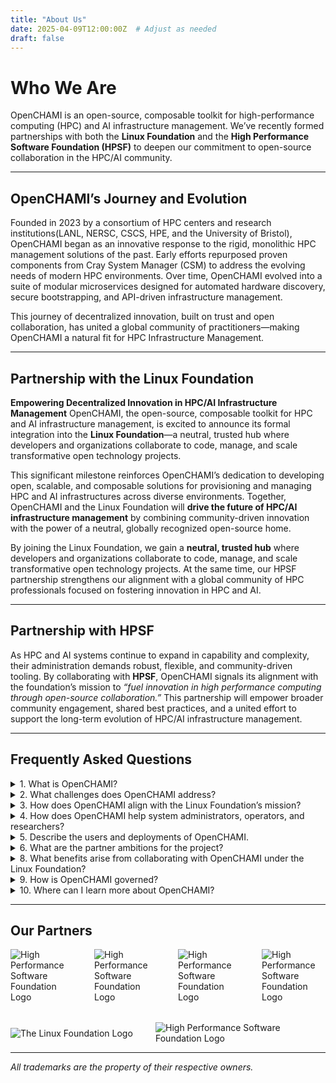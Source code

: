 ```yaml
---
title: "About Us"
date: 2025-04-09T12:00:00Z  # Adjust as needed
draft: false
---
```


# Who We Are

OpenCHAMI is an open-source, composable toolkit for high-performance computing (HPC) and AI infrastructure management.
We’ve recently formed partnerships with both the **Linux Foundation** and the **High Performance Software Foundation (HPSF)**
to deepen our commitment to open-source collaboration in the HPC/AI community.


---

## OpenCHAMI’s Journey and Evolution

Founded in 2023 by a consortium of HPC centers and research institutions(LANL, NERSC, CSCS, HPE, and the University of Bristol), OpenCHAMI began as an innovative response
to the rigid, monolithic HPC management solutions of the past. Early efforts repurposed proven components from Cray
System Manager (CSM) to address the evolving needs of modern HPC environments. Over time, OpenCHAMI evolved into
a suite of modular microservices designed for automated hardware discovery, secure bootstrapping, and API-driven
infrastructure management.

This journey of decentralized innovation, built on trust and open collaboration, has united a global community of
practitioners—making OpenCHAMI a natural fit for HPC Infrastructure Management.

---

## Partnership with the Linux Foundation

**Empowering Decentralized Innovation in HPC/AI Infrastructure Management**
OpenCHAMI, the open-source, composable toolkit for HPC and AI infrastructure management,
is excited to announce its formal integration into the **Linux Foundation**—a neutral, trusted hub where developers and
organizations collaborate to code, manage, and scale transformative open technology projects.

This significant milestone reinforces OpenCHAMI’s dedication to developing open, scalable, and composable solutions for
provisioning and managing HPC and AI infrastructures across diverse environments.
Together, OpenCHAMI and the Linux Foundation will **drive the future of HPC/AI infrastructure management** by combining
community-driven innovation with the power of a neutral, globally recognized open-source home.

By joining the Linux Foundation, we gain a **neutral, trusted hub** where developers and organizations collaborate to
code, manage, and scale transformative open technology projects. At the same time, our HPSF partnership strengthens
our alignment with a global community of HPC professionals focused on fostering innovation in HPC and AI.

---

## Partnership with HPSF

As HPC and AI systems continue to expand in capability and complexity, their administration demands robust, flexible,
and community-driven tooling. By collaborating with **HPSF**, OpenCHAMI signals its alignment with the foundation’s
mission to *“fuel innovation in high performance computing through open-source collaboration.”* This partnership will
empower broader community engagement, shared best practices, and a united effort to support the long-term evolution of
HPC/AI infrastructure management.

---


## Frequently Asked Questions

<details>
  <summary>1. What is OpenCHAMI?</summary>

  **OpenCHAMI** stands for Open Composable Heterogeneous Adaptive Management Infrastructure.
  It is a consortium-driven, open-source toolkit designed to simplify and streamline the provisioning and
  management of HPC and AI systems.
</details>

<details>
  <summary>2. What challenges does OpenCHAMI address?</summary>

  Traditional HPC management solutions are often rigid, monolithic, and vendor-specific.
  OpenCHAMI overcomes these challenges by:
  - **Automated Hardware Discovery**: Utilizing Redfish-based technology.
  - **Flexible API-Driven Control**: For customizable grouping and tenancy delegation.
  - **Streamlined Provisioning**: Infrastructure-as-Code practices reduce manual errors.
  - **Secure Node Bootstrapping**: Automated initialization with robust security measures.
  - **Customizable Deployments**: Supporting diskful or diskless boots, hypervisors, etc.
</details>

<details>
  <summary>3. How does OpenCHAMI align with the Linux Foundation’s mission?</summary>

  OpenCHAMI embodies the Linux Foundation’s vision of decentralized innovation and open collaboration,
  offering a neutral home for code and encouraging community-driven contributions.
</details>

<details>
  <summary>4. How does OpenCHAMI help system administrators, operators, and researchers?</summary>

  - **System Administrators**: Automated hardware discovery, secure bootstrapping, and robust API-driven management.
  - **Operators**: Composable architecture for heterogeneous environments and streamlined updates.
  - **Researchers**: Flexible configurations tailored to unique project needs.
</details>

<details>
  <summary>5. Describe the users and deployments of OpenCHAMI.</summary>

  OpenCHAMI is trusted by HPC centers, national labs, and research institutions worldwide,
  from small AI clusters to large-scale supercomputers.
</details>

<details>
  <summary>6. What are the partner ambitions for the project?</summary>

  - **Fostering a Global HPC Community**
  - **Driving Cloud-Native Innovation**
  - **Ensuring Vendor Neutrality**
  - **Supporting Next-Generation Workloads**
</details>

<details>
  <summary>8. What benefits arise from collaborating with OpenCHAMI under the Linux Foundation?</summary>

  - **Shared Innovation**
  - **Collective Problem-Solving**
  - **Accelerated Adoption**
  - **Long-Term Sustainability**
</details>

<details>
  <summary>9. How is OpenCHAMI governed?</summary>

  - **Technical Steering Committee (TSC)**: Oversees technical direction.
  - **Governing Board**: Key partner institutions provide strategic oversight.
  - **Consensus-Based Decision Making**: Collaborative RFD (Request for Discussion) process.
</details>

<details>
  <summary>10. Where can I learn more about OpenCHAMI?</summary>

  **Website**: [openchami.org](https://openchami.org/)
  **GitHub**: [OpenCHAMI Organization](https://github.com/OpenCHAMI)
  **Community Channels**: Forums, mailing lists, and social media.
</details>

---

## Our Partners


<div style="display:flex; flex-wrap:wrap; gap:2rem; align-items:center;">
  <!-- LANL Logo -->
  <div style="flex:1; max-width:200px;">
    <img
      src="/images/logos/lanl.png"
      alt="High Performance Software Foundation Logo"
      style="max-width: 100%; height:auto;"
    />
  </div>
 <!-- NERSC Logo -->
  <div style="flex:1; max-width:200px;">
    <img
      src="/images/logos/nersc.jpeg"
      alt="High Performance Software Foundation Logo"
      style="max-width: 100%; height:auto;"
    />
  </div>
    <!-- HPE Logo -->
  <div style="flex:1; max-width:200px;">
    <img
      src="/images/logos/hpe.png"
      alt="High Performance Software Foundation Logo"
      style="max-width: 100%; height:auto;"
    />
  </div>
      <!-- Univ of Bristol Logo -->
  <div style="flex:1; max-width:200px;">
    <img
      src="/images/logos/univ_bristol.png"
      alt="High Performance Software Foundation Logo"
      style="max-width: 100%; height:auto;"
    />
  </div>
  <!-- Linux Foundation Logo -->
  <div style="flex:1; max-width:200px;">
    <img
      src="/images/logos/lf.png"
      alt="The Linux Foundation Logo"
      style="max-width: 100%; height:auto;"
    />
  </div>

  <!-- HPSF Logo -->
  <div style="flex:1; max-width:200px;">
    <img
      src="/images/logos/hpsf.png"
      alt="High Performance Software Foundation Logo"
      style="max-width: 100%; height:auto;"
    />
  </div>
</div>



---

*All trademarks are the property of their respective owners.*
